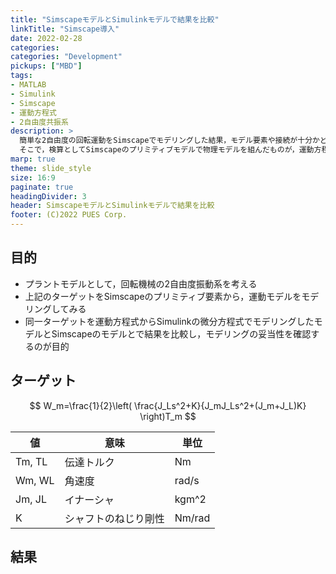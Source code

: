 ```yaml
---
title: "SimscapeモデルとSimulinkモデルで結果を比較"
linkTitle: "Simscape導入"
date: 2022-02-28
categories:
categories: "Development"
pickups: ["MBD"]
tags:
- MATLAB
- Simulink
- Simscape
- 運動方程式
- 2自由度共振系
description: >
  簡単な2自由度の回転運動をSimscapeでモデリングした結果，モデル要素や接続が十分かどうかを判断できず，振る舞いが確からしいかどうかの確証を得られないという懸念が生じた．
  そこで，検算としてSimscapeのプリミティブモデルで物理モデルを組んだものが，運動方程式からSimulinkの微分演算モデルとして組んだものと同じ振る舞いとなるかを検証する．
marp: true
theme: slide_style
size: 16:9
paginate: true
headingDivider: 3
header: SimscapeモデルとSimulinkモデルで結果を比較
footer: (C)2022 PUES Corp.
---
```

目的
---
- プラントモデルとして，回転機械の2自由度振動系を考える
- 上記のターゲットをSimscapeのプリミティブ要素から，運動モデルをモデリングしてみる
- 同一ターゲットを運動方程式からSimulinkの微分方程式でモデリングしたモデルとSimscapeのモデルとで結果を比較し，モデリングの妥当性を確認するのが目的

ターゲット
---
$$
W_m=\frac{1}{2}\left(  \frac{J_Ls^2+K}{J_mJ_Ls^2+(J_m+J_L)K} \right)T_m
$$

|値|意味|単位|
|-|-|-|
|Tm, TL|伝達トルク|Nm|
|Wm, WL|角速度|rad/s|
|Jm, JL|イナーシャ|kgm^2|
|K|シャフトのねじり剛性|Nm/rad|

結果
---